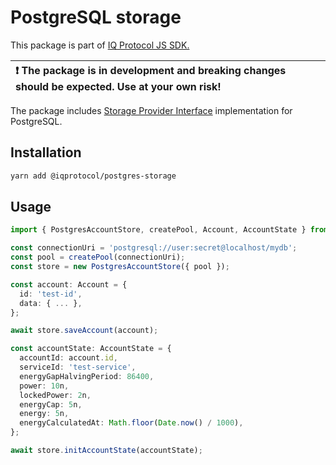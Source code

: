 # PostgreSQL storage
This package is part of [IQ Protocol JS SDK.](https://github.com/iqlabsorg/iq-sdk-js)

| :exclamation: The package is in development and breaking changes should be expected. Use at your own risk! |
|:------------------------------------------------------------------------------------------------------------------|

The package includes [Storage Provider Interface](https://github.com/iqlabsorg/iq-sdk-js/tree/main/packages/abstract-storage) implementation for PostgreSQL.

## Installation  
```bash
yarn add @iqprotocol/postgres-storage
```


## Usage

```ts
import { PostgresAccountStore, createPool, Account, AccountState } from '@iqprotocol/postgres-storage';

const connectionUri = 'postgresql://user:secret@localhost/mydb';
const pool = createPool(connectionUri);
const store = new PostgresAccountStore({ pool });

const account: Account = {
  id: 'test-id',
  data: { ... },
};

await store.saveAccount(account);

const accountState: AccountState = {
  accountId: account.id,
  serviceId: 'test-service',
  energyGapHalvingPeriod: 86400,
  power: 10n,
  lockedPower: 2n,
  energyCap: 5n,
  energy: 5n,
  energyCalculatedAt: Math.floor(Date.now() / 1000),
};

await store.initAccountState(accountState); 

```
